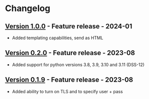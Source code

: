 # Changelog

## [Version 1.0.0](https://github.com/dataiku/dss-plugin-sendmail/releases/tag/v1.0.0) - Feature release - 2024-01

- Added templating capabilities, send as HTML

## [Version 0.2.0](https://github.com/dataiku/dss-plugin-sendmail/releases/tag/v0.2.0) - Feature release - 2023-08

- Added support for python versions 3.8, 3.9, 3.10 and 3.11 (DSS-12)

## [Version 0.1.9](https://github.com/dataiku/dss-plugin-sendmail/releases/tag/v0.1.9) - Feature release - 2023-08

- Added ability to turn on TLS and to specify user + pass
